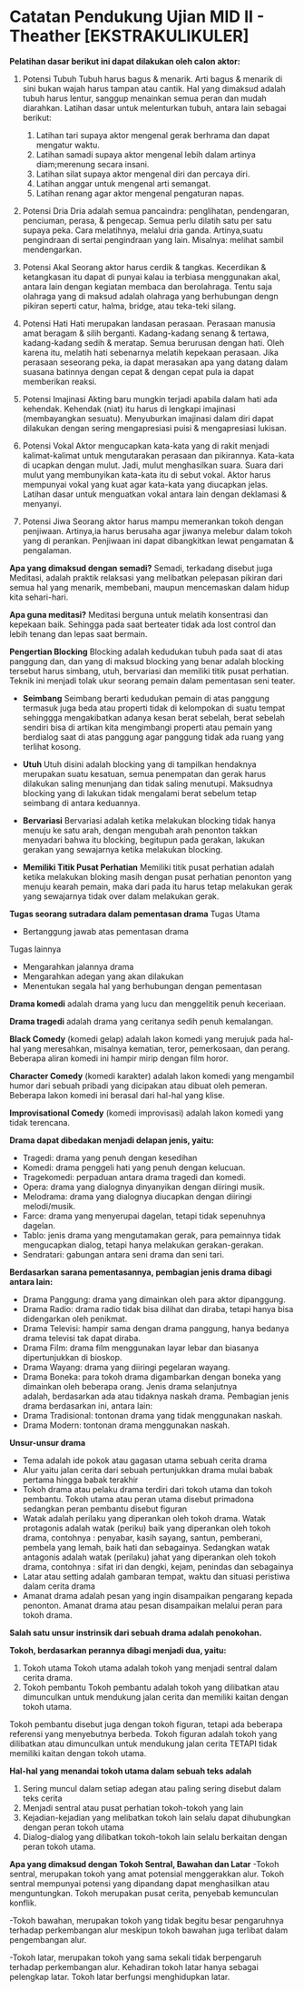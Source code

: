 # Catatan Pendukung Ujian MID II - Theather [EKSTRAKULIKULER]

**Pelatihan dasar berikut ini dapat dilakukan oleh calon aktor:**

1. Potensi Tubuh
Tubuh harus bagus & menarik. Arti bagus & menarik di sini bukan wajah harus tampan atau cantik. Hal yang dimaksud adalah tubuh harus lentur, sanggup menainkan semua peran dan mudah diarahkan. Latihan dasar untuk melenturkan tubuh, antara lain sebagai berikut:
	1. Latihan tari supaya aktor mengenal gerak berhrama dan dapat mengatur waktu.
	2. Latihan samadi supaya aktor mengenal lebih dalam artinya diam;merenung secara insani.
	3. Latihan silat supaya aktor mengenal diri dan percaya diri.
	4. Latihan anggar untuk mengenal arti semangat.
	5. Latihan renang agar aktor mengenal pengaturan napas.

1. Potensi Dria
Dria adalah semua pancaindra: penglihatan, pendengaran, penciuman, perasa, & pengecap. Semua perlu dilatih satu per satu supaya peka. Cara melatihnya, melalui dria ganda. Artinya,suatu pengindraan di sertai pengindraan yang lain. Misalnya: melihat sambil mendengarkan.

1. Potensi Akal
Seorang aktor harus cerdik & tangkas. Kecerdikan & ketangkasan itu dapat di punyai kalau ia terbiasa menggunakan akal, antara lain dengan kegiatan membaca dan berolahraga. Tentu saja olahraga yang di maksud adalah olahraga yang berhubungan dengn pikiran seperti catur, halma, bridge, atau teka-teki silang.

1. Potensi Hati
Hati merupakan landasan perasaan. Perasaan manusia amat beragam & silih berganti. Kadang-kadang senang & tertawa, kadang-kadang sedih & meratap. Semua berurusan dengan hati. Oleh karena itu, melatih hati sebenarnya melatih kepekaan perasaan. Jika perasaan seseorang peka, ia dapat merasakan apa yang datang dalam suasana batinnya dengan cepat & dengan cepat pula ia dapat memberikan reaksi.

1. Potensi Imajinasi
Akting baru mungkin terjadi apabila dalam hati ada kehendak. Kehendak (niat) itu harus di lengkapi imajinasi (membayangkan sesuatu). Menyuburkan imajinasi dalam diri dapat dilakukan dengan sering mengapresiasi puisi & mengapresiasi lukisan.

1. Potensi Vokal
Aktor mengucapkan kata-kata yang di rakit menjadi kalimat-kalimat untuk mengutarakan perasaan dan pikirannya. Kata-kata di ucapkan dengan mulut. Jadi, mulut menghasilkan suara. Suara dari mulut yang membunyikan kata-kata itu di sebut vokal. Aktor harus mempunyai vokal yang kuat agar kata-kata yang diucapkan jelas. Latihan dasar untuk menguatkan vokal antara lain dengan deklamasi & menyanyi.

1. Potensi Jiwa
Seorang aktor harus mampu memerankan tokoh dengan penjiwaan. Artinya,ia harus berusaha agar jiwanya melebur dalam tokoh yang di perankan. Penjiwaan ini dapat dibangkitkan lewat pengamatan & pengalaman.

**Apa yang dimaksud dengan semadi?**
Semadi, terkadang disebut juga Meditasi, adalah praktik relaksasi yang melibatkan pelepasan pikiran dari semua hal yang menarik, membebani, maupun mencemaskan dalam hidup kita sehari-hari. 

**Apa guna meditasi?**
Meditasi berguna untuk melatih konsentrasi dan kepekaan baik. Sehingga pada saat berteater tidak ada lost control dan lebih tenang dan lepas saat bermain.

**Pengertian Blocking**
Blocking adalah kedudukan tubuh pada saat di atas panggung dan, dan yang di maksud blocking yang benar adalah blocking tersebut harus simbang, utuh, bervariasi dan memiliki titik pusat perhatian. Teknik ini menjadi tolak ukur seorang pemain dalam pementasan seni teater. 

- **Seimbang**
	Seimbang berarti kedudukan pemain di atas panggung termasuk juga beda atau properti tidak di kelompokan di suatu tempat sehinggga mengakibatkan adanya kesan berat sebelah, berat sebelah sendiri bisa di artikan kita mengimbangi properti atau pemain yang berdialog saat di atas panggung agar panggung tidak ada ruang yang terlihat kosong.

- **Utuh** 
	Utuh disini adalah blocking yang di tampilkan hendaknya merupakan suatu kesatuan, semua penempatan dan gerak harus dilakukan saling menunjang dan tidak saling menutupi. Maksudnya blocking yang di lakukan tidak mengalami berat sebelum tetap seimbang di antara keduannya.

- **Bervariasi**
	Bervariasi adalah ketika melakukan blocking tidak hanya menuju ke satu arah, dengan mengubah arah penonton takkan menyadari bahwa itu blocking, begitupun pada gerakan, lakukan gerakan yang sewajarnya ketika melakukan blocking. 

- **Memiliki Titik Pusat Perhatian**
	Memiliki titik pusat perhatian adalah ketika melakukan bloking masih dengan pusat perhatian penonton yang menuju kearah pemain, maka dari pada itu harus tetap melakukan gerak yang sewajarnya tidak over dalam melakukan gerak. 

**Tugas seorang sutradara dalam pementasan drama**
Tugas Utama 
- Bertanggung jawab atas pementasan drama

Tugas lainnya
- Mengarahkan jalannya drama
- Mengarahkan adegan yang akan dilakukan
- Menentukan segala hal yang berhubungan dengan pementasan

**Drama komedi** adalah drama yang lucu dan menggelitik penuh keceriaan.

**Drama tragedi** adalah drama yang ceritanya sedih penuh kemalangan.

**Black Comedy** (komedi gelap) adalah lakon komedi yang merujuk pada hal-hal yang
meresahkan, misalnya kematian, teror, pemerkosaan, dan perang. Beberapa aliran komedi ini
hampir mirip dengan film horor.

**Character Comedy** (komedi karakter) adalah lakon komedi yang mengambil humor dari
sebuah pribadi yang dicipakan atau dibuat oleh pemeran. Beberapa lakon komedi ini berasal
dari hal-hal yang klise.

**Improvisational Comedy** (komedi improvisasi) adalah lakon komedi yang tidak terencana.

**Drama dapat dibedakan menjadi delapan jenis, yaitu:**
- Tragedi: drama yang penuh dengan kesedihan
- Komedi: drama penggeli hati yang penuh dengan kelucuan.
- Tragekomedi: perpaduan antara drama tragedi dan komedi.
- Opera: drama yang dialognya dinyanyikan dengan diiringi musik.
- Melodrama: drama yang dialognya diucapkan dengan diiringi melodi/musik.
- Farce: drama yang menyerupai dagelan, tetapi tidak sepenuhnya dagelan.
- Tablo: jenis drama yang mengutamakan gerak, para pemainnya tidak mengucapkan dialog, tetapi hanya melakukan gerakan-gerakan.
- Sendratari: gabungan antara seni drama dan seni tari.

**Berdasarkan sarana pementasannya, pembagian jenis drama dibagi antara lain:**
- Drama Panggung: drama yang dimainkan oleh para aktor dipanggung.
- Drama Radio: drama radio tidak bisa dilihat dan diraba, tetapi hanya bisa didengarkan oleh penikmat.
- Drama Televisi: hampir sama dengan drama panggung, hanya bedanya drama televisi tak dapat diraba.
- Drama Film: drama film menggunakan layar lebar dan biasanya dipertunjukkan di bioskop.
- Drama Wayang: drama yang diiringi pegelaran wayang.
- Drama Boneka: para tokoh drama digambarkan dengan boneka yang dimainkan oleh beberapa orang.
Jenis drama selanjutnya adalah, berdasarkan ada atau tidaknya naskah drama. Pembagian jenis drama berdasarkan ini, antara lain:
- Drama Tradisional: tontonan drama yang tidak menggunakan naskah. 
- Drama Modern: tontonan drama menggunakan naskah.

**Unsur-unsur drama**
- Tema adalah ide pokok atau gagasan utama sebuah cerita drama
- Alur yaitu jalan cerita dari sebuah pertunjukkan drama mulai babak pertama hingga babak terakhir
- Tokoh drama atau pelaku drama terdiri dari tokoh utama dan tokoh pembantu. Tokoh utama atau peran utama disebut primadona sedangkan peran pembantu disebut figuran
- Watak adalah perilaku yang diperankan oleh tokoh drama. Watak protagonis adalah watak (periku) baik yang diperankan oleh tokoh drama, contohnya : penyabar, kasih sayang, santun, pemberani, pembela yang lemah, baik hati dan sebagainya. Sedangkan watak antagonis adalah watak (perilaku) jahat yang diperankan oleh tokoh drama, contohnya : sifat iri dan dengki, kejam, penindas dan sebagainya
- Latar atau setting adalah gambaran tempat, waktu dan situasi peristiwa dalam cerita drama
- Amanat drama adalah pesan yang ingin disampaikan pengarang kepada penonton. Amanat drama atau pesan disampaikan melalui peran para tokoh drama.


**Salah satu unsur instrinsik dari sebuah drama adalah penokohan.**

**Tokoh, berdasarkan perannya dibagi menjadi dua, yaitu:**
1. Tokoh utama
Tokoh utama adalah tokoh yang menjadi sentral dalam cerita drama.
2. Tokoh pembantu
Tokoh pembantu adalah tokoh yang dilibatkan atau dimunculkan untuk mendukung jalan cerita dan memiliki kaitan dengan tokoh utama.

Tokoh pembantu disebut juga dengan tokoh figuran, tetapi ada beberapa referensi yang menyebutnya berbeda. Tokoh figuran adalah tokoh yang dilibatkan atau dimunculkan untuk mendukung jalan cerita TETAPI tidak memiliki kaitan dengan tokoh utama.

**Hal-hal yang menandai tokoh utama dalam sebuah teks adalah**
1. Sering muncul dalam setiap adegan atau paling sering disebut dalam teks cerita
2. Menjadi sentral atau pusat perhatian tokoh-tokoh yang lain
3. Kejadian-kejadian yang melibatkan tokoh lain selalu dapat dihubungkan dengan peran tokoh utama
4. Dialog-dialog yang dilibatkan tokoh-tokoh lain selalu berkaitan dengan peran tokoh utama.

**Apa yang dimaksud dengan Tokoh Sentral, Bawahan dan Latar**
-Tokoh sentral, merupakan tokoh yang amat potensial menggerakkan alur. Tokoh sentral mempunyai potensi yang dipandang dapat menghasilkan atau menguntungkan. Tokoh merupakan pusat cerita, penyebab kemunculan konflik.

-Tokoh bawahan, merupakan tokoh yang tidak begitu besar pengaruhnya terhadap perkembangan alur meskipun tokoh bawahan juga terlibat dalam pengembangan alur.

-Tokoh latar, merupakan tokoh yang sama sekali tidak berpengaruh terhadap perkembangan alur. Kehadiran tokoh latar hanya sebagai pelengkap latar. Tokoh latar berfungsi menghidupkan latar.